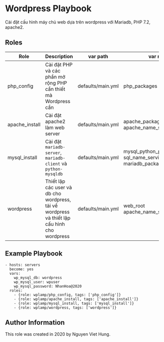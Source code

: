 # Wordpress Playbook

Cài đặt cấu hình máy chủ web dựa trên wordpress với Mariadb, PHP 7.2, apache2.

## Roles

| Role | Description | var path | var name | 
|-------|------------| -------- | -------- |
| php_config | Cài đặt PHP và các phần mở rộng PHP cần thiết mà Wordpress cần | defaults/main.yml | php_packages | 
| apache_install | Cài đặt apache2 làm web server | defaults/main.yml | apache_packages<br>apache_name_service |
| mysql_install | Cài đặt `mariadb-server`, `mariadb-client` và `python-mysqldb` | defaults/main.yml | mysql_python_package_debian<br>sql_name_service<br>mariadb_packages |
| wordpress | Thiết lập các user và db cho wordpress, tải về wordpress và thiết lập cấu hình cho wordpress | defaults/main.yml | web_root<br> apache_name_service |


Example Playbook
----------------
    - hosts: servers
      become: yes
      vars:
        wp_mysql_db: wordpress
        wp_mysql_user: wpuser
        wp_mysql_password: NhanHoa@2020
      roles:
        - {role: wplamp/php_config, tags: ['php_config']}
        - {role: wplamp/apache_install, tags: ['apache_install']}
        - {role: wplamp/mysql_install, tags: ['mysql_install']}
        - {role: wplamp/wordpress, tags: ['wordpress']}

Author Information
------------------

This role was created in 2020 by Nguyen Viet Hung. 

